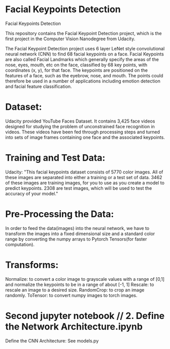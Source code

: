 # Facial Keypoints Detection
Facial Keypoints Detection


This repository contains the Facial Keypoint Detection project, which is the first project in the Computer Vision Nanodegree from Udacity.

The Facial Keypoint Detection project uses 6 layer LeNet style convolutional neural network (CNN) to find 68 facial keypoints on a face. Facial Keypoints are also called Facial Landmarks which generally specify the areas of the nose, eyes, mouth, etc on the face, classified by 68 key points, with coordinates (x, y), for that face. The keypoints are positioned on the features of a face, such as the eyebrow, nose, and mouth. The points could therefore be used in a number of applications including emotion detection and facial feature classification.

# Dataset:
Udacity provided YouTube Faces Dataset. It contains 3,425 face videos designed for studying the problem of unconstrained face recognition in videos. These videos have been fed through processing steps and turned into sets of image frames containing one face and the associated keypoints.

# Training and Test Data:
Udacity: "This facial keypoints dataset consists of 5770 color images. All of these images are separated into either a training or a test set of data. 3462 of these images are training images, for you to use as you create a model to predict keypoints.
2308 are test images, which will be used to test the accuracy of your model."


# Pre-Processing the Data:
In order to feed the data(images) into the neural network, we have to transform the images into a fixed dimensional size and a standard color range by converting the numpy arrays to Pytorch Tensors(for faster computation).

# Transforms:
Normalize: to convert a color image to grayscale values with a range of [0,1] and normalize the keypoints to be in a range of about [-1, 1]
Rescale: to rescale an image to a desired size.
RandomCrop: to crop an image randomly.
ToTensor: to convert numpy images to torch images.


# Second jupyter notebook // 2. Define the Network Architecture.ipynb

Define the CNN Architecture: See models.py


